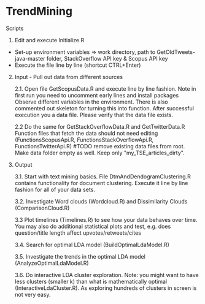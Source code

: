 # TrendMining
Scripts

1. Edit and execute Initialize.R 
- Set-up environment variables => work directory, path to GetOldTweets-java-master folder, StackOverflow API key & Scopus API key
- Execute the file line by line (shortcut CTRL+Enter)

2. Input - Pull out data from different sources
   
   2.1. Open file GetScopusData.R and execute line by line fashion. Note in first run you need to uncomment early lines and install packages
Observe different variables in the environment. There is also commented out skeleton for turning this into function. After successful execution you  a data file. 
Please verify that the data file exists. 

   2.2 Do the same for GetStackOverflowData.R and GetTwitterData.R
Function files that fetch the data should not need editing (FunctionsScopusApi.R, FunctionsStackOverflowApi.R, FunctionsTwitterApi.R)
#TODO remove existing data files from root. Make data folder empty as well. Keep only "my_TSE_articles_dirty". 

3. Output

   3.1. Start with text mining basics. File DtmAndDendogramClustering.R contains functionality for document clustering.  Execute it line by line fashion for all of your data sets. 
  
   3.2. Investigate Word clouds (Wordcloud.R) and Dissimilarity Clouds (ComparisonCloud.R)
  
   3.3 Plot timelines (Timelines.R) to see how your data behaves over time. You may also do additional statistical plots and test, e.g. does question/title length affect upvotes/retweets/cites
  
   3.4. Search for optimal LDA model (BuildOptimalLdaModel.R)

   3.5. Investigate the trends in the optimal LDA model (AnalyzeOptimalLdaModel.R)

   3.6. Do interactive LDA cluster exploration. Note: you might want to have less clusters (smaller k) than what is mathematically optimal (InteractiveLdaCluster.R). As exploring hundreds of clusters in screen is not very easy. 
